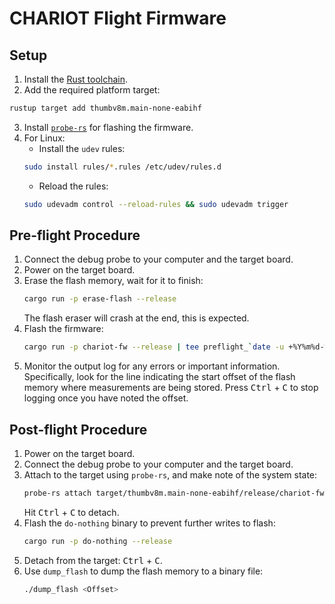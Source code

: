 # CHARIOT Flight Firmware

## Setup

1. Install the [Rust toolchain](https://rustup.rs/).
2. Add the required platform target:
  ```sh
  rustup target add thumbv8m.main-none-eabihf
  ```
3. Install [`probe-rs`](https://probe.rs) for flashing the firmware.
4. For Linux:
   -  Install the `udev` rules:
    ```sh
    sudo install rules/*.rules /etc/udev/rules.d
    ```
   - Reload the rules:
    ```sh
    sudo udevadm control --reload-rules && sudo udevadm trigger
    ```

## Pre-flight Procedure
1. Connect the debug probe to your computer and the target board.
2. Power on the target board.
3. Erase the flash memory, wait for it to finish:
   ```sh
   cargo run -p erase-flash --release
   ```
   The flash eraser will crash at the end, this is expected.
4. Flash the firmware:
   ```sh
   cargo run -p chariot-fw --release | tee preflight_`date -u +%Y%m%d-%H%M%S`.log
   ```
5. Monitor the output log for any errors or important information. Specifically, look for the line indicating the start offset of the flash memory where measurements are being stored. Press <kbd>Ctrl</kbd> + <kbd>C</kbd> to stop logging once you have noted the offset.

## Post-flight Procedure
1. Power on the target board.
2. Connect the debug probe to your computer and the target board.
3. Attach to the target using `probe-rs`, and make note of the system state:
    ```sh
    probe-rs attach target/thumbv8m.main-none-eabihf/release/chariot-fw | tee postflight_`date -u +%Y%m%d-%H%M%S`.log
    ```
    Hit <kbd>Ctrl</kbd> + <kbd>C</kbd> to detach.
4. Flash the `do-nothing` binary to prevent further writes to flash:
    ```sh
    cargo run -p do-nothing --release
    ```
5. Detach from the target: <kbd>Ctrl</kbd> + <kbd>C</kbd>.
6. Use `dump_flash` to dump the flash memory to a binary file:
    ```sh
    ./dump_flash <Offset>
    ```